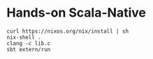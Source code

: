 # Hands-on Scala-Native

```
curl https://nixos.org/nix/install | sh
nix-shell .
clang -c lib.c
sbt extern/run
```